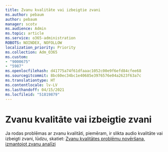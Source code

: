 ```yaml
---
title: Zvanu kvalitāte vai izbeigtie zvani
ms.author: pebaum
author: pebaum
manager: scotv
ms.audience: Admin
ms.topic: article
ms.service: o365-administration
ROBOTS: NOINDEX, NOFOLLOW
localization_priority: Priority
ms.collection: Adm_O365
ms.custom:
- "9000675"
- "5987"
ms.openlocfilehash: d41775a74f61dfaaac1052c00e9f6efd84cfee68
ms.sourcegitcommit: 8bc60ec34bc1e40685e3976576e04a2623f63a7c
ms.translationtype: HT
ms.contentlocale: lv-LV
ms.lasthandoff: 04/15/2021
ms.locfileid: "51819879"
---
```

# <a name="call-quality-or-dropped-calls"></a>Zvanu kvalitāte vai izbeigtie zvani

Ja rodas problēmas ar zvanu kvalitāti, piemēram, ir slikta audio kvalitāte vai izbeigti zvani, lūdzu, skatiet: [Zvanu kvalitātes problēmu novēršana, izmantojot zvanu analīzi](https://docs.microsoft.com/microsoftteams/use-call-analytics-to-troubleshoot-poor-call-quality#troubleshoot-call-quality-problems-using-call-analytics)